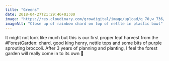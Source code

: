 ```yaml
---
title: "Greens"
date: 2018-04-27T21:29:46+01:00
image: "https://res.cloudinary.com/growdigital/image/upload/q_70,w_736/v1544110011/greens-40843889445.jpg"
imageAlt: "Close up of rainbow chard on top of nettle in plastic bowl"
---
```


It might not look like much but this is our first proper leaf harvest from the #ForestGarden: chard, good king henry, nettle tops and some bits of purple sprouting broccoli. After 3 years of planning and planting, I feel the forest garden will really come in to its own 🍃
